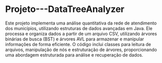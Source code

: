 # Projeto---DataTreeAnalyzer

Este projeto implementa uma análise quantitativa da rede de atendimento dos municípios, utilizando estruturas de dados avançadas em Java. Ele processa e organiza dados a partir de um arquivo CSV, utilizando árvores binárias de busca (BST) e árvores AVL para armazenar e manipular informações de forma eficiente. O código inclui classes para leitura de arquivos, manipulação de nós e estruturação de árvores, proporcionando uma abordagem estruturada para análise e recuperação de dados.
